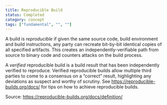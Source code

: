 ```yaml
---
title: Reproducible Build
status: Completed
category: concept
tags: ["fundamental", "", ""]
---
```


A build is *reproducible* if given the same source code, build environment and build instructions, any party can recreate bit-by-bit identical copies of all specified artifacts. This creates an independently-verifiable path from source to binary code and counters attacks on the build process.

A *verified* reproducible build is a build result that has been independently verified to reproduce. Verified reproducible builds allow multiple third parties to come to a consensus on a “correct” result, highlighting any deviations as suspect and worthy of scrutiny. See <https://reproducible-builds.org/docs/> for tips on how to achieve reproducible builds.

Source: https://reproducible-builds.org/docs/definition/
